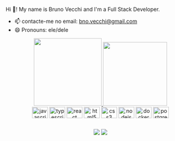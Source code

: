Hi 👋! My name is Bruno Vecchi and I'm a Full Stack Developer.

- 📫 contacte-me no email: bno.vecchi@gmail.com
- 😄 Pronouns: ele/dele

<div align="center">
    <a href="https://github.com/BrVecchi">
        <img height="180em"
            src="https://github-readme-stats.vercel.app/api?username=BrVecchi&show_icons=true&theme=dracula&include_all_commits=true&count_private=true" />
    </a>
    <img height="170em"
        src="https://github-readme-stats.vercel.app/api/top-langs/?username=BrVecchi&layout=compact&langs_count=7&theme=dracula" />
</div>

<div align="center" style="display: inline_block">
    <img align="center" src="https://cdn.jsdelivr.net/gh/devicons/devicon/icons/javascript/javascript-original.svg"
        height="30" width="42" alt="javascript logo" />
    <img align="center" src="https://cdn.jsdelivr.net/gh/devicons/devicon/icons/typescript/typescript-plain.svg"
        height="30" width="42" alt="typescript logo" />
    <img align="center" src="https://cdn.jsdelivr.net/gh/devicons/devicon/icons/react/react-original.svg" height="30"
        width="42" alt="react logo" />
    <img align="center" src="https://cdn.jsdelivr.net/gh/devicons/devicon/icons/html5/html5-original.svg" height="30"
        width="42" alt="html5 logo" />
    <img align="center" src="https://cdn.jsdelivr.net/gh/devicons/devicon/icons/css3/css3-original.svg" height="30"
        width="42" alt="css3 logo" />
    <img align="center" src="https://cdn.jsdelivr.net/gh/devicons/devicon/icons/nodejs/nodejs-original.svg" height="30"
        width="42" alt="nodejs logo" />
    <img align="center" src="https://cdn.jsdelivr.net/gh/devicons/devicon/icons/docker/docker-original.svg" height="30"
        width="42" alt="docker logo" />
    <img align="center" src="https://cdn.jsdelivr.net/gh/devicons/devicon/icons/postgresql/postgresql-original.svg"
        height="30" width="42" alt="postgresql logo" />
</div>

##

<div align="center">
    <a href="mailto:bno.vecchi@gmail.com"><img
            src="https://img.shields.io/badge/-Gmail-%23333?style=for-the-badge&logo=gmail&logoColor=white"
            target="_blank"></a>
    <a href="https://www.linkedin.com/in/br-vecchi/" target="_blank"><img
            src="https://img.shields.io/badge/-LinkedIn-%230077B5?style=for-the-badge&logo=linkedin&logoColor=white"
            target="_blank"></a>
</div>
